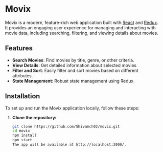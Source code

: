 # Movix

Movix is a modern, feature-rich web application built with [React](https://reactjs.org/) and [Redux](https://redux.js.org/). It provides an engaging user experience for managing and interacting with movie data, including searching, filtering, and viewing details about movies.

## Features

- **Search Movies**: Find movies by title, genre, or other criteria.
- **View Details**: Get detailed information about selected movies.
- **Filter and Sort**: Easily filter and sort movies based on different attributes.
- **State Management**: Robust state management using Redux.

## Installation

To set up and run the Movix application locally, follow these steps:

1. **Clone the repository:**

   ```bash
   git clone https://github.com/Shivamch02/movix.git
   cd movix
   npm install
   npm start
   The app will be available at http://localhost:3000/.
   

